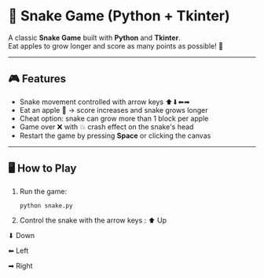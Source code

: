 # 🐍 Snake Game (Python + Tkinter)

A classic **Snake Game** built with **Python** and **Tkinter**.  
Eat apples to grow longer and score as many points as possible! 🚀

---

## 🎮 Features
- Snake movement controlled with arrow keys ⬆⬇⬅➡  
- Eat an apple 🍎 → score increases and snake grows longer  
- Cheat option: snake can grow more than 1 block per apple  
- Game over ❌ with 💥 crash effect on the snake's head  
- Restart the game by pressing **Space** or clicking the canvas

---

## 🖥️ How to Play
1. Run the game:
   ```bash
   python snake.py
2. Control the snake with the arrow keys : 
    ⬆ Up

⬇ Down

⬅ Left

➡ Right